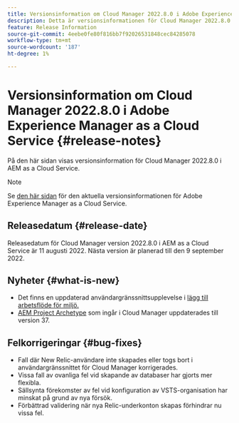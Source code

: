 ```yaml
---
title: Versionsinformation om Cloud Manager 2022.8.0 i Adobe Experience Manager as a Cloud Service
description: Detta är versionsinformationen för Cloud Manager 2022.8.0 i AEM as a Cloud Service.
feature: Release Information
source-git-commit: 4eebe0fe80f816bb7f92026531848cec84285078
workflow-type: tm+mt
source-wordcount: '187'
ht-degree: 1%

---
```



# Versionsinformation om Cloud Manager 2022.8.0 i Adobe Experience Manager as a Cloud Service {#release-notes}

På den här sidan visas versionsinformation för Cloud Manager 2022.8.0 i AEM as a Cloud Service.

>[!NOTE]
>
>Se [den här sidan](/help/release-notes/release-notes-cloud/release-notes-current.md) för den aktuella versionsinformationen för Adobe Experience Manager as a Cloud Service.

## Releasedatum {#release-date}

Releasedatum för Cloud Manager version 2022.8.0 i AEM as a Cloud Service är 11 augusti 2022. Nästa version är planerad till den 9 september 2022.

## Nyheter {#what-is-new}

* Det finns en uppdaterad användargränssnittsupplevelse i [lägg till arbetsflöde för miljö.](/help/implementing/cloud-manager/manage-environments.md)
* [AEM Project Archetype](https://experienceleague.adobe.com/docs/experience-manager-core-components/using/developing/archetype/overview.html) som ingår i Cloud Manager uppdaterades till version 37.

## Felkorrigeringar {#bug-fixes}

* Fall där New Relic-användare inte skapades eller togs bort i användargränssnittet för Cloud Manager korrigerades.
* Vissa fall av ovanliga fel vid skapande av databaser har gjorts mer flexibla.
* Sällsynta förekomster av fel vid konfiguration av VSTS-organisation har minskat på grund av nya försök.
* Förbättrad validering när nya Relic-underkonton skapas förhindrar nu vissa fel.
